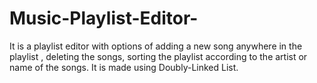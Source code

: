 # Music-Playlist-Editor-
It is a playlist editor with options of adding a new song anywhere in the playlist , deleting the songs, sorting the playlist according to the artist or name of the songs.
It is made using Doubly-Linked List.
